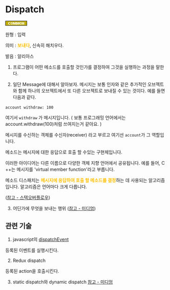 # Dispatch
![Common](../2TAT1C/Label_Common.png)

원형 : 입력

의미  : <span style="color:#FFBF00; font-weight:bold;">보내다</span>, 신속히 해치우다.

발음 : 알리아스

1. 프로그램이 어떤 메소드를 호출할 것인가를 결정하여 그것을 실행하는 과정을 말한다.

2. 일단 Message에 대해서 알아보자.
메시지는 보통 인자와 같은 추가적인 오브젝트와 함께 하나의 오브젝트에서 또 다른 오브젝트로 보내질 수 있는 것이다.
예를 들면 다음과 같다.
```
account withdraw: 100
```
여기서 ``` withdraw ```  가 메시지입니다. ( 보통 프로그래밍 언어에서는 account.withdraw(100)처럼 쓰여지는거 같아요. )

메시지를 수신하는 객체를 수신자(receiver) 라고 부르고 여기선 ```account```가 그 역할입니다.

메소드는 메시지에 대한 응답으로 호출 할 수있는 구현체입니다.

이러한 아이디어는 다른 이름으로 다양한 객체 지향 언어에서 공유됩니다. 예를 들어, C ++는 메시지를 'virtual member function'라고 부릅니다.

메소드 디스패치는 <span style="color:#FFBF00; font-weight:bold;">메시지에 응답하여 호출 할 메소드를 결정</span>하는 데 사용되는 알고리즘입니다. 알고리즘은 언어마다 크게 다릅니다.

([참고 - 스택오버플로우](https://stackoverflow.com/questions/1805510/what-is-method-dispatch))


3. 어딘가에 무엇을 보내는 행위
([참고 - 미디엄](https://medium.com/ingeniouslysimple/static-and-dynamic-dispatch-324d3dc890a3
))


## 관련 기술
1. javascript의 [dispatchEvent](https://developer.mozilla.org/ko/docs/Web/API/EventTarget/dispatchEvent)

등록된 이벤트를 실행시킨다.

2. Redux dispatch

등록된 action을 호출시킨다.

3. static dispatch와 dynamic dispatch [참고 - 미디엄](https://medium.com/ingeniouslysimple/static-and-dynamic-dispatch-324d3dc890a3)



